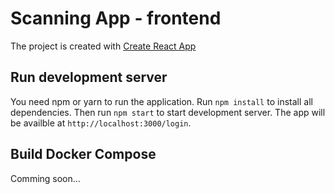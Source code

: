 # Scanning App - frontend

The project is created with [Create React App](https://github.com/facebook/create-react-app)

## Run development server
You need npm or yarn to run the application. Run `npm install` to install all dependencies. Then run `npm start` to start development server. The app will be availble at `http://localhost:3000/login`.

## Build Docker Compose
Comming soon...